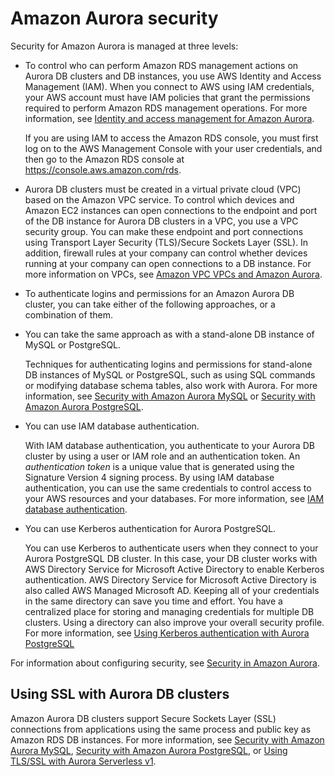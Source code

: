 # Amazon Aurora security<a name="Aurora.Overview.Security"></a>

 Security for Amazon Aurora is managed at three levels: 
+  To control who can perform Amazon RDS management actions on Aurora DB clusters and DB instances, you use AWS Identity and Access Management \(IAM\)\. When you connect to AWS using IAM credentials, your AWS account must have IAM policies that grant the permissions required to perform Amazon RDS management operations\. For more information, see [Identity and access management for Amazon Aurora](UsingWithRDS.IAM.md)\. 

   If you are using IAM to access the Amazon RDS console, you must first log on to the AWS Management Console with your user credentials, and then go to the Amazon RDS console at [https://console\.aws\.amazon\.com/rds](https://console.aws.amazon.com/rds)\. 
+  Aurora DB clusters must be created in a virtual private cloud \(VPC\) based on the Amazon VPC service\. To control which devices and Amazon EC2 instances can open connections to the endpoint and port of the DB instance for Aurora DB clusters in a VPC, you use a VPC security group\. You can make these endpoint and port connections using Transport Layer Security \(TLS\)/Secure Sockets Layer \(SSL\)\. In addition, firewall rules at your company can control whether devices running at your company can open connections to a DB instance\. For more information on VPCs, see [Amazon VPC VPCs and Amazon Aurora](USER_VPC.md)\. 
+  To authenticate logins and permissions for an Amazon Aurora DB cluster, you can take either of the following approaches, or a combination of them\. 
  +  You can take the same approach as with a stand\-alone DB instance of MySQL or PostgreSQL\. 

     Techniques for authenticating logins and permissions for stand\-alone DB instances of MySQL or PostgreSQL, such as using SQL commands or modifying database schema tables, also work with Aurora\. For more information, see [Security with Amazon Aurora MySQL](AuroraMySQL.Security.md) or [Security with Amazon Aurora PostgreSQL](AuroraPostgreSQL.Security.md)\. 
  +  You can use IAM database authentication\. 

     With IAM database authentication, you authenticate to your Aurora DB cluster by using a user or IAM role and an authentication token\. An *authentication token* is a unique value that is generated using the Signature Version 4 signing process\. By using IAM database authentication, you can use the same credentials to control access to your AWS resources and your databases\. For more information, see [IAM database authentication](UsingWithRDS.IAMDBAuth.md)\. 
  +  You can use Kerberos authentication for Aurora PostgreSQL\. 

     You can use Kerberos to authenticate users when they connect to your Aurora PostgreSQL DB cluster\. In this case, your DB cluster works with AWS Directory Service for Microsoft Active Directory to enable Kerberos authentication\. AWS Directory Service for Microsoft Active Directory is also called AWS Managed Microsoft AD\. Keeping all of your credentials in the same directory can save you time and effort\. You have a centralized place for storing and managing credentials for multiple DB clusters\. Using a directory can also improve your overall security profile\. For more information, see [Using Kerberos authentication with Aurora PostgreSQL](postgresql-kerberos.md) 

 For information about configuring security, see [Security in Amazon Aurora](UsingWithRDS.md)\. 

## Using SSL with Aurora DB clusters<a name="Aurora.Overview.Security.SSL"></a>

 Amazon Aurora DB clusters support Secure Sockets Layer \(SSL\) connections from applications using the same process and public key as Amazon RDS DB instances\. For more information, see [Security with Amazon Aurora MySQL](AuroraMySQL.Security.md), [Security with Amazon Aurora PostgreSQL](AuroraPostgreSQL.Security.md), or [Using TLS/SSL with Aurora Serverless v1](aurora-serverless.md#aurora-serverless.tls)\. 